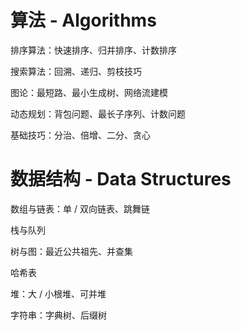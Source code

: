 # 算法 - Algorithms

排序算法：快速排序、归并排序、计数排序

搜索算法：回溯、递归、剪枝技巧

图论：最短路、最小生成树、网络流建模

动态规划：背包问题、最长子序列、计数问题

基础技巧：分治、倍增、二分、贪心

# 数据结构 - Data Structures 

数组与链表：单 / 双向链表、跳舞链

栈与队列

树与图：最近公共祖先、并查集

哈希表

堆：大 / 小根堆、可并堆

字符串：字典树、后缀树

